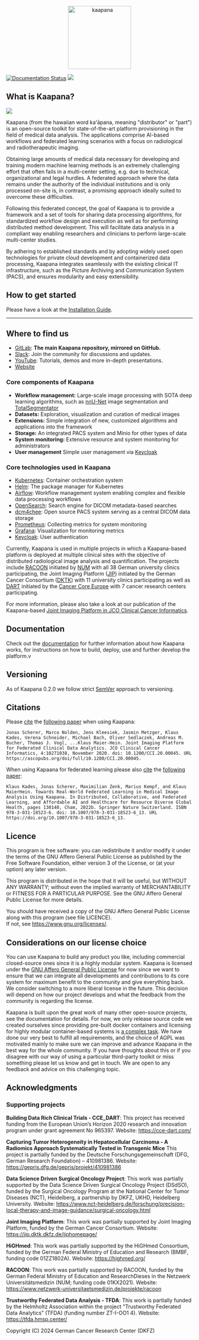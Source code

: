 
<p align="center">
 <img src="https://www.kaapana.ai/kaapana-downloads/kaapana-docs/stable/img/kaapana_logo_2.png" height=170 alt="kaapana" border="0" />
</p>

[![Documentation Status](https://readthedocs.org/projects/kaapana/badge/?version=latest)](https://kaapana.readthedocs.io/en/latest/?badge=latest)
<a href="https://join.slack.com/t/kaapana/shared_invite/zt-hilvek0w-ucabihas~jn9PDAM0O3gVQ/"><img src="https://img.shields.io/badge/chat-slack-blueviolet" /></a>

## What is Kaapana?

<p>
  <a href="https://www.kaapana.ai/kaapana-downloads/kaapana-docs/stable/gif/kaapana-v0.2.1-showcase.mp4" target="_blank">
    <img src="https://www.kaapana.ai/kaapana-downloads/kaapana-docs/stable/img/thumbnail_kaapana_vid.png" />
  </a>
</p>

Kaapana (from the hawaiian word kaʻāpana, meaning "distributor" or "part") is an open-source toolkit for state-of-the-art platform provisioning in the field of medical data analysis. The applications comprise  AI-based workflows and federated learning scenarios with a focus on radiological and radiotherapeutic imaging.

Obtaining large amounts of medical data necessary for developing and training modern machine learning methods is an extremely challenging effort that often fails in a multi-center setting, e.g. due to technical, organizational and legal hurdles. A federated approach where the data remains under the authority of the individual institutions and is only processed on-site is, in contrast, a promising approach ideally suited to overcome these difficulties.

Following this federated concept, the goal of Kaapana is to provide a framework and a set of tools for sharing data processing algorithms, for standardized workflow design and execution as well as for performing distributed method development. This will facilitate data analysis in a compliant way enabling researchers and clinicians to perform large-scale multi-center studies.

By adhering to established standards and by adopting widely used open technologies for private cloud development and containerized data processing, Kaapana integrates seamlessly with the existing clinical IT infrastructure, such as the Picture Archiving and Communication System (PACS), and ensures modularity and easy extensibility.

## How to get started

Please have a look at the [Installation Guide](https://kaapana.readthedocs.io/en/stable/installation_guide/introduction.html).

---

## Where to find us

- [GitLab](https://gitlab.hzdr.de/kaapana/kaapana/): **The main Kaapana repository, mirrored on GitHub.**
- [Slack](https://kaapana.slack.com/): Join the community for discussions and updates.
- [YouTube](https://www.youtube.com/@KaapanaAI): Tutorials, demos and more in-depth presentations.
- [Website](https://kaapana.ai/)

### Core components of Kaapana

- **Workflow management:** Large-scale image processing with SOTA deep learning algorithms, such as [nnU-Net](https://github.com/MIC-DKFZ/nnunet) image segmentation and [TotalSegmentator](https://github.com/wasserth/TotalSegmentator)
- **Datasets:** Exploration, visualization and curation of medical images
- **Extensions:** Simple integration of new, customized algorithms and applications into the framework
- **Storage:** An integrated PACS system and Minio for other types of data
- **System monitoring:** Extensive resource and system monitoring for administrators
- **User management** Simple user management via [Keycloak](https://www.keycloak.org/)

### Core technologies used in Kaapana

- [Kubernetes](https://kubernetes.io/): Container orchestration system
- [Helm](https://helm.sh/): The package manager for Kubernetes
- [Airflow](https://airflow.apache.org/): Workflow management system enabling complex and flexible data processing workflows
- [OpenSearch](https://opensearch.org/): Search engine for DICOM metadata-based searches
- [dcm4chee](https://www.dcm4che.org/): Open source PACS system serving as a central DICOM data storage
- [Prometheus](https://github.com/prometheus/prometheus): Collecting metrics for system monitoring
- [Grafana](https://github.com/grafana/grafana): Visualization for monitoring metrics
- [Keycloak](https://www.keycloak.org/): User authentication

Currently, Kaapana is used in multiple projects in which a Kaapana-based platform is deployed at multiple clinical sites with the objective of distributed radiological image analysis and quantification. The projects include [RACOON](https://racoon.network/) initiated by [NUM](https://www.netzwerk-universitaetsmedizin.de) with all 38 German university clinics participating, the Joint Imaging Platform ([JIP](https://jip.dktk.dkfz.de/jiphomepage/)) initiated by the German Cancer Consortium ([DKTK](https://dktk.dkfz.de/)) with 11 university clinics participating as well as [DART](https://cce-dart.com) initiated by the [Cancer Core Europe](https://cancercoreeurope.eu/) with 7 cancer research centers participating.

For more information, please also take a look at our publication of the Kaapana-based [Joint Imaging Platform in JCO Clinical Cancer Informatics](https://ascopubs.org/doi/full/10.1200/CCI.20.00045).

## Documentation

Check out the [documentation](https://kaapana.readthedocs.io/en/latest/) for further information about how Kaapana works, for instructions on how to build, deploy, use and further develop the platform.v

## Versioning

As of Kaapana 0.2.0 we follow strict [SemVer](https://semver.org/) approach to versioning.

## Citations

Please [cite](https://ascopubs.org/action/showCitFormats?doi=10.1200/CCI.20.00045) the [following paper](https://ascopubs.org/doi/full/10.1200/CCI.20.00045) when using Kaapana:

    Jonas Scherer, Marco Nolden, Jens Kleesiek, Jasmin Metzger, Klaus Kades, Verena Schneider, Michael Bach, Oliver Sedlaczek, Andreas M. Bucher, Thomas J. Vogl, ...Klaus Maier-Hein. Joint Imaging Platform for Federated Clinical Data Analytics. JCO Clinical Cancer Informatics, 4:10271038, November 2020. doi: 10.1200/CCI.20.00045. URL https://ascopubs.org/doi/full/10.1200/CCI.20.00045.

When using Kapaana for federated learning please also [cite](https://link.springer.com/chapter/10.1007/978-3-031-18523-6_13#citeas) the [following paper](https://link.springer.com/book/10.1007/978-3-031-18523-6):

    Klaus Kades, Jonas Scherer, Maximilian Zenk, Marius Kempf, and Klaus MaierHein. Towards Real-World Federated Learning in Medical Image Analysis Using Kaapana. In Distributed, Collaborative, and Federated Learning, and Affordable AI and Healthcare for Resource Diverse Global Health, pages 130140, Cham, 2022b. Springer Nature Switzerland. ISBN 978-3-031-18523-6. doi: 10.1007/978-3-031-18523-6_13. URL https://doi.org/10.1007/978-3-031-18523-6_13.

## Licence

This program is free software: you can redistribute it and/or modify
it under the terms of the GNU Affero General Public License as published
by the Free Software Foundation, either version 3 of the License, or
(at your option) any later version.

This program is distributed in the hope that it will be useful,
but WITHOUT ANY WARRANTY; without even the implied warranty of
MERCHANTABILITY or FITNESS FOR A PARTICULAR PURPOSE.  See the
GNU Affero General Public License for more details.

You should have received a copy of the GNU Affero General Public License
along with this program (see file LICENCE).  
If not, see <https://www.gnu.org/licenses/>.

## Considerations on our license choice

You can use Kaapana to build any product you like, including commercial closed-source ones since it is a highly modular system. Kaapana is licensed under the [GNU Affero General Public License](https://www.gnu.org/licenses/agpl-3.0.en.html) for now since we want to ensure that we can integrate all developments and contributions to its core system for maximum benefit to the community and give everything back. We consider switching to a more liberal license in the future. This decision will depend on how our project develops and what the feedback from the community is regarding the license.

Kaapana is built upon the great work of many other open-source projects, see the documentation for details. For now, we only release source code we created ourselves since providing pre-built docker containers and licensing for highly modular container-based systems is [a complex task](https://www.linuxfoundation.org/blog/2020/04/docker-containers-what-are-the-open-source-licensing-considerations/). We have done our very best to fulfill all requirements, and the choice of AGPL was motivated mainly to make sure we can improve and advance Kaapana in the best way for the whole community. If you have thoughts about this or if you disagree with our way of using a particular third-party toolkit or miss something please let us know and get in touch. We are open to any feedback and advice on this challenging topic.

## Acknowledgments

### Supporting projects

**Building Data Rich Clinical Trials - CCE_DART**: This project has received funding from the European Union’s Horizon 2020 research and innovation program under grant agreement No 965397. Website: <https://cce-dart.com/>

**Capturing Tumor Heterogeneity in Hepatocellular Carcinoma - A Radiomics Approach Systematically Tested in Transgenic Mice** This project is partially funded by the Deutsche Forschungsgemeinschaft (DFG, German Research Foundation) – 410981386. Website: <https://gepris.dfg.de/gepris/projekt/410981386>

**Data Science Driven Surgical Oncology Project**: This work was partially supported by the Data Science Driven Surgical Oncology Project (DSdSO), funded by the Surgical Oncology Program at the National Center for Tumor Diseases (NCT), Heidelberg, a partnership by DKFZ, UKHD, Heidelberg University. Website: <https://www.nct-heidelberg.de/forschung/precision-local-therapy-and-image-guidance/surgical-oncology.html>

**Joint Imaging Platform**: This work was partially supported by Joint Imaging Platform, funded by the German Cancer Consortium. Website: <https://jip.dktk.dkfz.de/jiphomepage/>

**HiGHmed**: This work was partially supported by the HiGHmed Consortium, funded by the German Federal Ministry of Education and Research (BMBF, funding code 01ZZ1802A). Website: <https://highmed.org/>

**RACOON**: This work was partially supported by RACOON, funded by the German Federal Ministry of Education and ResearchDieses in the Netzwerk Universitätsmedizin (NUM; funding code 01KX2021). Website: <https://www.netzwerk-universitaetsmedizin.de/projekte/racoon>

**Trustworthy Federated Data Analysis - TFDA**: This work is partially funded by the Helmholtz Association within the project "Trustworthy Federated Data Analytics” (TFDA) (funding number
ZT-I-OO1 4). Website: <https://tfda.hmsp.center/>

Copyright (C) 2024  German Cancer Research Center (DKFZ)
